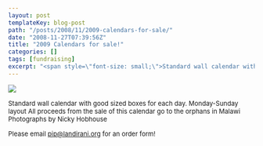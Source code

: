 ```yaml
---
layout: post
templateKey: blog-post
path: "/posts/2008/11/2009-calendars-for-sale/"
date: "2008-11-27T07:39:56Z"
title: "2009 Calendars for sale!"
categories: []
tags: [fundraising]
excerpt: "<span style=\"font-size: small;\">Standard wall calendar with good sized boxes for each day. Monday..."
---
```


![](https://www.landirani.org/image_library/news/full_size/4994592069e16calendar_all.jpg)

<span style="font-size: small;">Standard wall calendar with good sized boxes for each day. Monday-Sunday layout
All proceeds from the sale of this calendar go to the orphans in Malawi
Photographs by Nicky Hobhouse</span>

<span style="font-size: small;">Please email [pip@landirani.org](mailto:pip@landirani.org) for an order form!</span>